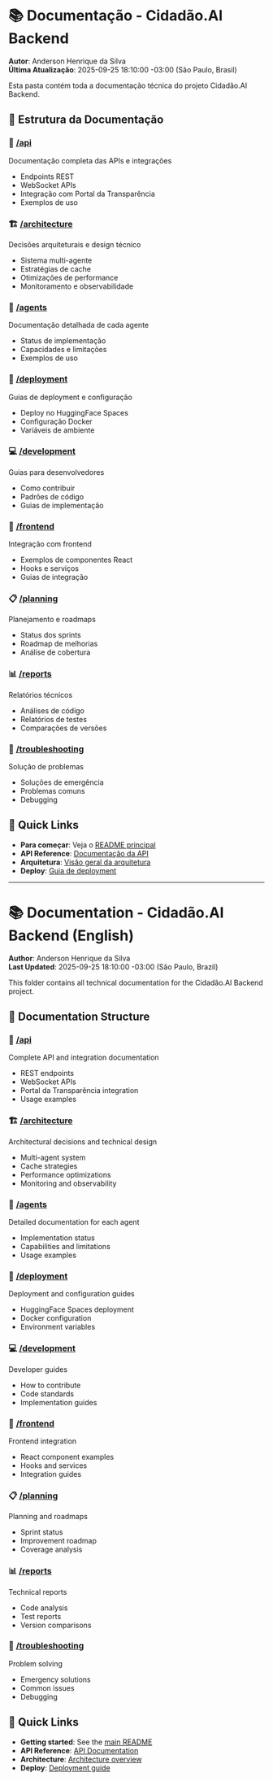# 📚 Documentação - Cidadão.AI Backend

**Autor**: Anderson Henrique da Silva  
**Última Atualização**: 2025-09-25 18:10:00 -03:00 (São Paulo, Brasil)

Esta pasta contém toda a documentação técnica do projeto Cidadão.AI Backend.

## 📂 Estrutura da Documentação

### 📡 [/api](./api/)
Documentação completa das APIs e integrações
- Endpoints REST
- WebSocket APIs
- Integração com Portal da Transparência
- Exemplos de uso

### 🏗️ [/architecture](./architecture/)
Decisões arquiteturais e design técnico
- Sistema multi-agente
- Estratégias de cache
- Otimizações de performance
- Monitoramento e observabilidade

### 🤖 [/agents](./agents/)
Documentação detalhada de cada agente
- Status de implementação
- Capacidades e limitações
- Exemplos de uso

### 🚀 [/deployment](./deployment/)
Guias de deployment e configuração
- Deploy no HuggingFace Spaces
- Configuração Docker
- Variáveis de ambiente

### 💻 [/development](./development/)
Guias para desenvolvedores
- Como contribuir
- Padrões de código
- Guias de implementação

### 🎨 [/frontend](./frontend/)
Integração com frontend
- Exemplos de componentes React
- Hooks e serviços
- Guias de integração

### 📋 [/planning](./planning/)
Planejamento e roadmaps
- Status dos sprints
- Roadmap de melhorias
- Análise de cobertura

### 📊 [/reports](./reports/)
Relatórios técnicos
- Análises de código
- Relatórios de testes
- Comparações de versões

### 🔧 [/troubleshooting](./troubleshooting/)
Solução de problemas
- Soluções de emergência
- Problemas comuns
- Debugging

## 🚀 Quick Links

- **Para começar**: Veja o [README principal](../README.md)
- **API Reference**: [Documentação da API](./api/)
- **Arquitetura**: [Visão geral da arquitetura](./architecture/)
- **Deploy**: [Guia de deployment](./deployment/)

---

# 📚 Documentation - Cidadão.AI Backend (English)

**Author**: Anderson Henrique da Silva  
**Last Updated**: 2025-09-25 18:10:00 -03:00 (São Paulo, Brazil)

This folder contains all technical documentation for the Cidadão.AI Backend project.

## 📂 Documentation Structure

### 📡 [/api](./api/)
Complete API and integration documentation
- REST endpoints
- WebSocket APIs
- Portal da Transparência integration
- Usage examples

### 🏗️ [/architecture](./architecture/)
Architectural decisions and technical design
- Multi-agent system
- Cache strategies
- Performance optimizations
- Monitoring and observability

### 🤖 [/agents](./agents/)
Detailed documentation for each agent
- Implementation status
- Capabilities and limitations
- Usage examples

### 🚀 [/deployment](./deployment/)
Deployment and configuration guides
- HuggingFace Spaces deployment
- Docker configuration
- Environment variables

### 💻 [/development](./development/)
Developer guides
- How to contribute
- Code standards
- Implementation guides

### 🎨 [/frontend](./frontend/)
Frontend integration
- React component examples
- Hooks and services
- Integration guides

### 📋 [/planning](./planning/)
Planning and roadmaps
- Sprint status
- Improvement roadmap
- Coverage analysis

### 📊 [/reports](./reports/)
Technical reports
- Code analysis
- Test reports
- Version comparisons

### 🔧 [/troubleshooting](./troubleshooting/)
Problem solving
- Emergency solutions
- Common issues
- Debugging

## 🚀 Quick Links

- **Getting started**: See the [main README](../README.md)
- **API Reference**: [API Documentation](./api/)
- **Architecture**: [Architecture overview](./architecture/)
- **Deploy**: [Deployment guide](./deployment/)